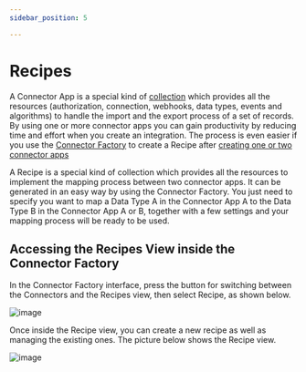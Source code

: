 ```yaml
---
sidebar_position: 5

---
```


# Recipes

A Connector App is a special kind of [collection](integrations/collections.md) which provides all the resources (authorization, connection, webhooks, data types, events and algorithms) to handle the import and the export process of a set of records. By using one or more connector apps you can gain productivity by reducing time and effort when you create an integration. The process is even easier if you use the [Connector Factory](connector_factory/connector_factory.md) to create a Recipe after [creating one or two connector apps](connector_factory/creating_a_new_connector_app.md)

A Recipe is a special kind of collection which provides all the resources to implement the mapping process between two connector apps. It can be generated in an easy way by using the Connector Factory. You just need to specify you want to map a Data Type A in the Connector App A to the Data Type B in the Connector App A or B, together with a few settings and your mapping process will be ready to be used.

## Accessing the Recipes View inside the Connector Factory

In the Connector Factory interface, press the button for switching between the Connectors and the Recipes view, then select Recipe, as shown below.

![image](https://user-images.githubusercontent.com/54523080/177047332-0b1ce077-6035-4c13-8e0d-cc2e4fe2e7df.png)

Once inside the Recipe view, you can create a new recipe as well as managing the existing ones. The picture below shows the Recipe view.

![image](https://user-images.githubusercontent.com/54523080/177047489-13df6151-1f1c-40cc-b815-5312e6f9078b.png)
